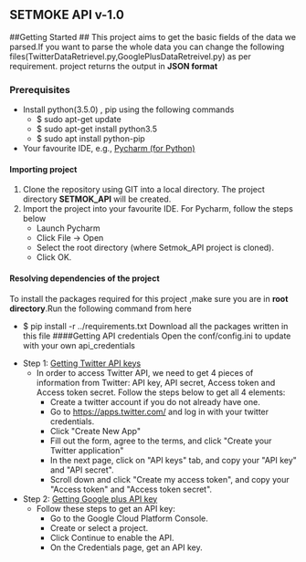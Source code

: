 ## SETMOKE API v-1.0 ##
##Getting Started ##
This project aims to get the basic fields of the data we parsed.If you want to parse the whole data you can change the following files(TwitterDataRetrievel.py,GooglePlusDataRetreivel.py) as per requirement. project  returns the output in **JSON format**
### Prerequisites ###
* Install python(3.5.0) , pip using the following commands
  - $ sudo apt-get update
  - $ sudo apt-get install python3.5
  - $  sudo apt install python-pip
* Your favourite IDE, e.g., [Pycharm (for Python)](https://itsfoss.com/install-pycharm-ubuntu/)
#### Importing project ####
1. Clone the repository using GIT into a local directory. The project directory **SETMOK_API** will be created.
1. Import the project into your favourite IDE. For Pycharm, follow the steps below
	- Launch Pycharm
	- Click File -> Open
	- Select the root directory (where Setmok_API project is cloned).
	- Click OK.
#### Resolving dependencies of the project ####
To install the packages required for this project ,make sure you are in **root directory**.Run the following command from here
 - $ pip install -r ../requirements.txt
Download all the packages written in this file
####Getting API credentials 
Open the conf/config.ini to update with your own api_credentials
* Step 1: [Getting Twitter API keys](http://adilmoujahid.com/posts/2014/07/twitter-analytics/)
   - In order to access Twitter API, we need to get 4 pieces of information from Twitter: API key, API secret, Access token and Access token secret. Follow the steps below to get all 4 elements:
        - Create a twitter account if you do not already have one.
        - Go to https://apps.twitter.com/ and log in with your twitter credentials.
        - Click "Create New App"
        - Fill out the form, agree to the terms, and click "Create your Twitter application"
        - In the next page, click on "API keys" tab, and copy your "API key" and "API secret".
        - Scroll down and click "Create my access token", and copy your "Access token" and "Access token secret".
* Step 2: [Getting Google plus API key](https://developers.google.com/maps/documentation/embed/get-api-key)
   - Follow these steps to get an API key:
        - Go to the Google Cloud Platform Console.
        - Create or select a project.
        - Click Continue to enable the API.
        - On the Credentials page, get an API key. 
 
